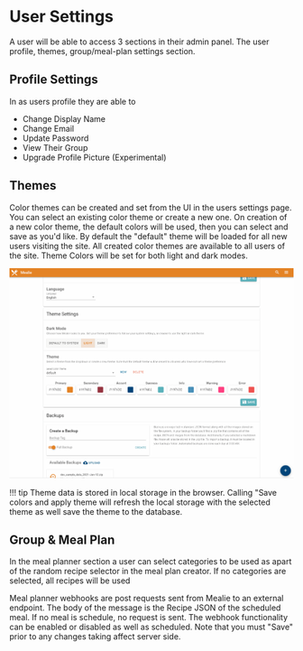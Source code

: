 # User Settings

A user will be able to access 3 sections in their admin panel. The user profile, themes, group/meal-plan settings section. 

## Profile Settings
In as users profile they are able to

- Change Display Name
- Change Email
- Update Password
- View Their Group
- Upgrade Profile Picture (Experimental)

## Themes
Color themes can be created and set from the UI in the users settings page. You can select an existing color theme or create a new one. On creation of a new color theme, the default colors will be used, then you can select and save as you'd like. By default the "default" theme will be loaded for all new users visiting the site. All created color themes are available to all users of the site. Theme Colors will be set for both light and dark modes.

![](../gifs/theme-demo-v2.gif)

!!! tip
    Theme data is stored in local storage in the browser. Calling "Save colors and apply theme will refresh the local storage with the selected theme as well save the theme to the database. 

## Group & Meal Plan
In the meal planner section a user can select categories to be used as apart of the random recipe selector in the meal plan creator. If no categories are selected, all recipes will be used

Meal planner webhooks are post requests sent from Mealie to an external endpoint. The body of the message is the Recipe JSON of the scheduled meal. If no meal is schedule, no request is sent. The webhook functionality can be enabled or disabled as well as scheduled. Note that you must "Save" prior to any changes taking affect server side. 
